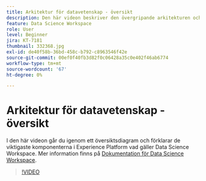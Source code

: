 ```yaml
---
title: Arkitektur för datavetenskap - översikt
description: Den här videon beskriver den övergripande arkitekturen och illustrerar de viktigaste komponenterna i Data Science Workspace i Adobe Experience Platform.
feature: Data Science Workspace
role: User
level: Beginner
jira: KT-7181
thumbnail: 332368.jpg
exl-id: de40f58b-36bd-458c-b792-c8963546f42e
source-git-commit: 00ef0f40fb3d82f0c06428a35c0e402f46ab6774
workflow-type: tm+mt
source-wordcount: '67'
ht-degree: 0%

---
```


# Arkitektur för datavetenskap - översikt

I den här videon går du igenom ett översiktsdiagram och förklarar de viktigaste komponenterna i Experience Platform vad gäller Data Science Workspace. Mer information finns på [Dokumentation för Data Science Workspace](https://experienceleague.adobe.com/docs/experience-platform/data-science-workspace/home.html).

>[!VIDEO](https://video.tv.adobe.com/v/332368)

